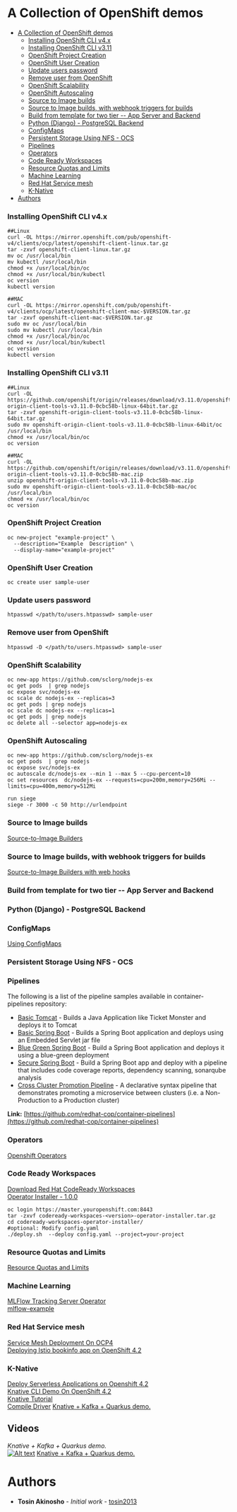 # A Collection of OpenShift demos

<!-- TOC -->

- [A Collection of OpenShift demos](#a-collection-of-openshift-demos)
  - [Installing OpenShift CLI v4.x](#installing-openshift-cli-v4x)
  - [Installing OpenShift CLI v3.11](#installing-openshift-cli-v311)
  - [OpenShift Project Creation](#openshift-project-creation)
  - [OpenShift User Creation](#openshift-user-creation)
  - [Update users password](#update-users-password)
  - [Remove user from OpenShift](#remove-user-from-openshift)
  - [OpenShift Scalability](#openshift-scalability)
  - [OpenShift Autoscaling](#openshift-autoscaling)
  - [Source to Image builds](#source-to-image-builds)
  - [Source to Image builds, with webhook triggers for builds](#source-to-image-builds-with-webhook-triggers-for-builds)
  - [Build from template for two tier -- App Server and Backend](#build-from-template-for-two-tier----app-server-and-backend)
  - [Python (Django)  - PostgreSQL Backend](#python-django----postgresql-backend)
  - [ConfigMaps](#configmaps)
  - [Persistent Storage Using NFS - OCS](#persistent-storage-using-nfs---ocs)
  - [Pipelines](#pipelines)
  - [Operators](#operators)
  - [Code Ready Workspaces](#code-ready-workspaces)
  - [Resource Quotas and Limits](#resource-quotas-and-limits)
  - [Machine Learning](#machine-learning)
  - [Red Hat Service mesh](#red-hat-service-mesh)
  - [K-Native](#k-native)
- [Authors](#authors)

<!-- /TOC -->


### Installing OpenShift CLI v4.x
```
##Linux
curl -OL https://mirror.openshift.com/pub/openshift-v4/clients/ocp/latest/openshift-client-linux.tar.gz
tar -zxvf openshift-client-linux.tar.gz
mv oc /usr/local/bin
mv kubectl /usr/local/bin
chmod +x /usr/local/bin/oc
chmod +x /usr/local/bin/kubectl
oc version
kubectl version

##MAC
curl -OL https://mirror.openshift.com/pub/openshift-v4/clients/ocp/latest/openshift-client-mac-$VERSION.tar.gz
tar -zxvf openshift-client-mac-$VERSION.tar.gz
sudo mv oc /usr/local/bin
sudo mv kubectl /usr/local/bin
chmod +x /usr/local/bin/oc
chmod +x /usr/local/bin/kubectl
oc version
kubectl version
```


### Installing OpenShift CLI v3.11
```
##Linux
curl -OL https://github.com/openshift/origin/releases/download/v3.11.0/openshift-origin-client-tools-v3.11.0-0cbc58b-linux-64bit.tar.gz
tar -zxvf openshift-origin-client-tools-v3.11.0-0cbc58b-linux-64bit.tar.gz
sudo mv openshift-origin-client-tools-v3.11.0-0cbc58b-linux-64bit/oc /usr/local/bin
chmod +x /usr/local/bin/oc
oc version

##MAC
curl -OL https://github.com/openshift/origin/releases/download/v3.11.0/openshift-origin-client-tools-v3.11.0-0cbc58b-mac.zip
unzip openshift-origin-client-tools-v3.11.0-0cbc58b-mac.zip
sudo mv openshift-origin-client-tools-v3.11.0-0cbc58b-mac/oc /usr/local/bin
chmod +x /usr/local/bin/oc
oc version
```

### OpenShift Project Creation
```
oc new-project "example-project" \
  --description="Example  Description" \
  --display-name="example-project"
```

###  OpenShift User Creation
```
oc create user sample-user
```
### Update users password
```
htpasswd </path/to/users.htpasswd> sample-user
```
### Remove user from OpenShift
```
htpasswd -D </path/to/users.htpasswd> sample-user
```

### OpenShift Scalability
```
oc new-app https://github.com/sclorg/nodejs-ex
oc get pods  | grep nodejs
oc expose svc/nodejs-ex
oc scale dc nodejs-ex --replicas=3
oc get pods | grep nodejs
oc scale dc nodejs-ex --replicas=1
oc get pods | grep nodejs
oc delete all --selector app=nodejs-ex
```

### OpenShift Autoscaling
```
oc new-app https://github.com/sclorg/nodejs-ex
oc get pods  | grep nodejs
oc expose svc/nodejs-ex
oc autoscale dc/nodejs-ex --min 1 --max 5 --cpu-percent=10
oc set resources  dc/nodejs-ex --requests=cpu=200m,memory=256Mi --limits=cpu=400m,memory=512Mi

run siege
siege -r 3000 -c 50 http://urlendpoint
```

### Source to Image builds
[Source-to-Image Builders](https://github.com/tosin2013/openshift-demos/blob/master/source-to-image-demo.md)

### Source to Image builds, with webhook triggers for builds
[Source-to-Image Builders with web hooks](https://github.com/tosin2013/openshift-demos/blob/master/source-to-image-web-hooks-demo.md)

### Build from template for two tier -- App Server and Backend

### Python (Django)  - PostgreSQL Backend


### ConfigMaps
[Using ConfigMaps](https://github.com/tosin2013/openshift-demos/blob/master/configmaps.md)

### Persistent Storage Using NFS - OCS

### Pipelines
The following is a list of the pipeline samples available in container-pipelines repository:

* [Basic Tomcat](https://github.com/redhat-cop/container-pipelines/tree/master/basic-tomcat) - Builds a Java Application like Ticket Monster and deploys it to Tomcat
* [Basic Spring Boot](https://github.com/redhat-cop/container-pipelines/tree/master/basic-spring-boot) - Builds a Spring Boot application and deploys using an Embedded Servlet jar file
* [Blue Green Spring Boot](https://github.com/redhat-cop/container-pipelines/tree/master/blue-green-spring) - Build a Spring Boot application and deploys it using a blue-green deployment
* [Secure Spring Boot](https://github.com/redhat-cop/container-pipelines/tree/master/secure-spring-boot) - Build a Spring Boot app and deploy with a pipeline that includes code coverage reports, dependency scanning, sonarqube analysis
* [Cross Cluster Promotion Pipeline](https://github.com/redhat-cop/container-pipelines/tree/master/multi-cluster-spring-boot) - A declarative syntax pipeline that demonstrates promoting a microservice between clusters (i.e. a Non-Production to a Production cluster)

**Link:** [https://github.com/redhat-cop/container-pipelines](https://github.com/redhat-cop/container-pipelines)

### Operators
[Openshift Operators](https://github.com/tosin2013/openshift-demos/blob/master/operators/README.md)

### Code Ready Workspaces
[Download Red Hat CodeReady Workspaces](https://developers.redhat.com/products/codeready-workspaces/download/)  
[Operator Installer - 1.0.0](https://developers.redhat.com/download-manager/file/codeready-workspaces-1.0.0.GA-operator-installer.tar.gz)  
```
oc login https://master.youropenshift.com:8443
tar -zxvf codeready-workspaces-<version>-operator-installer.tar.gz
cd codeready-workspaces-operator-installer/
#optional: Modify config.yaml
./deploy.sh  --deploy config.yaml --project=your-project
```

### Resource Quotas and Limits
[Resource Quotas and Limits](openshift-features/quotas-limits.md)  

### Machine Learning
[MLFlow Tracking Server Operator](https://github.com/zmhassan/mlflow-tracking-operator)  
[mlflow-example](https://github.com/zmhassan/mlflow-example)  

### Red Hat Service mesh
[Service Mesh  Deployment On OCP4](istio/deploying-isitio-bookinfo-app-on-openshift-4.2.md)  
[Deploying Istio bookinfo app on OpenShift 4.2](istio/deploying-isitio-bookinfo-app-on-openshift-4.2.md)  

### K-Native
[Deploy Serverless Applications on Openshift 4.2](serverless/deploy-serverless-applications-on-openshift-4.2.md)  
[Knative CLI Demo On OpenShift 4.2](serverless/knative-cli-demo-on-openshift-4.2.md)  
[Knative Tutorial](https://redhat-developer-demos.github.io/knative-tutorial/knative-tutorial/1.0-SNAPSHOT/index.html)  
[Compile Driver](https://developers.redhat.com/coderland/serverless/)
[Knative + Kafka + Quarkus demo.](https://github.com/burrsutter/knative-kafka)


## Videos
*Knative + Kafka + Quarkus demo.*  
[![Alt text](http://i3.ytimg.com/vi/y3r78FX6U3E/maxresdefault.jpg)](https://www.youtube.com/watch?v=y3r78FX6U3E)
[Knative + Kafka + Quarkus demo.](https://github.com/burrsutter/knative-kafka)  

# Authors

* **Tosin Akinosho** - *Initial work* - [tosin2013](https://github.com/tosin2013)
